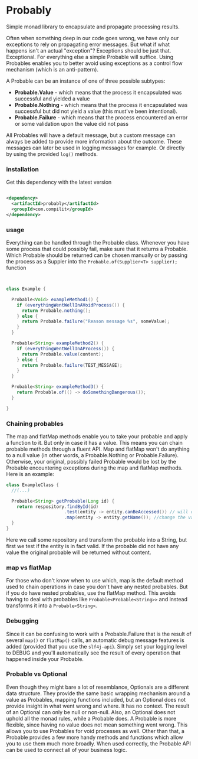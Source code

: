# Probably

Simple monad library to encapsulate and propagate processing results.

Often when something deep in our code goes wrong, we have only our exceptions to rely on propagating
error messages. But what if what happens isn't an actual "exception"? Exceptions should be just that. Exceptional. For
everything else a simple Probable will suffice. Using Probables enables you to better avoid using exceptions as a
control flow mechanism (which is an anti-pattern).

A Probable can be an instance of one of three possible subtypes:

- <b>Probable.Value</b> - which means that the process it encapsulated was successful and yielded a value
- <b>Probable.Nothing</b>  - which means that the process it encapsulated was successful but did not yield a value (this
  must've
  been intentional).
- <b>Probable.Failure</b>  - which means that the process encountered an error or some validation upon the value did not
  pass

All Probables will have a default message, but a custom message can always be added to provide more information about
the outcome. These messages can later be used in logging messages for example. Or directly by using the provided `log()`
methods.

### installation

Get this dependency with the latest version

```xml

<dependency>
  <artifactId>probably</artifactId>
  <groupId>com.compilit</groupId>
</dependency>
```

### usage

Everything can be handled through the Probable class. Whenever you have some process that could
possibly fail, make sure that it returns a Probable. Which Probable should be returned can be chosen manually or by
passing the process as a Suppler into the `Probable.of(Supplier<T> supplier);` function

```java


class Example {

  Probable<Void> exampleMethod1() {
    if (everythingWentWellInAVoidProcess()) {
      return Probable.nothing();
    } else {
      return Probable.failure("Reason message %s", someValue);
    }
  }

  Probable<String> exampleMethod2() {
    if (everythingWentWellInAProcess()) {
      return Probable.value(content);
    } else {
      return Probable.failure(TEST_MESSAGE);
    }
  }

  Probable<String> exampleMethod3() {
    return Probable.of(() -> doSomethingDangerous());
  }

}

```

### Chaining probables

The map and flatMap methods enable you to take your probable and apply a function to it. But only in case
it has a value. This means you can chain probable methods through a fluent API. Map and flatMap won't do anything to a
null value (in other words, a Probable.Nothing or Probable.Failure). Otherwise, your original, possibly failed
Probable would be lost by the Probable encountering exceptions during the map and flatMap methods. Here is an example:

```java
class ExampleClass {
  //(...)

  Probable<String> getProbable(Long id) {
    return respository.findById(id)
                      .test(entity -> entity.canBeAccessed()) // will do nothing if the probable is already a failure, will do nothing if the predicate returns true, otherwise mutate the probable into a Probable.Failure
                      .map(entity -> entity.getName()); //change the value of the probable if the probable has a value. This in term will yield another probable.
  }
}
```

Here we call some repository and transform the probable into a String, but first we test if the entity is in fact valid.
If the probable did not have any value the original probable will be returned without content.

### map vs flatMap

For those who don't know when to use which, map is the default method used to chain operations in case you don't have
any nested
probables. But if you do have nested probables, use the flatMap method. This avoids having to deal with probables like
`Probable<Probable<String>>` and instead transforms it into a `Probable<String>`.

### Debugging

Since it can be confusing to work with a Probable.Failure that is the result of several `map()` or `flatMap()` calls, an
automatic debug message features is added (provided that you use the `slf4j-api`). Simply set your logging level to
DEBUG and you'll automatically see the result of every operation that happened inside your Probable.

### Probable vs Optional

Even though they might bare a lot of resemblance, Optionals are a different data structure. They provide the same basic
wrapping mechanism around a value as Probables, mapping functions included, but an Optional does not provide insight in
what went wrong and where. It has no context. The result of an Optional can only be null or non-null. Also, an Optional
does not uphold all the monad rules, while a Probable does. A Probable is
more flexible, since having no value does not mean something went wrong. This allows you to use Probables for void
processes as well. Other than that, a Probable provides a few more handy methods and functions which allow you to use
them much more broadly. When used correctly, the Probable API can be used to connect all of your business logic.